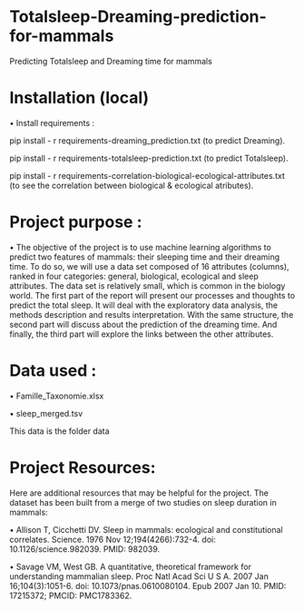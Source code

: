 # Totalsleep-Dreaming-prediction-for-mammals
Predicting Totalsleep and Dreaming time for mammals

# Installation (local)

• Install requirements :

pip install - r requirements-dreaming_prediction.txt   (to predict Dreaming).

pip install - r requirements-totalsleep-prediction.txt  (to predict Totalsleep).

pip install - r requirements-correlation-biological-ecological-attributes.txt  (to see the correlation between biological & ecological atributes).


# Project purpose :

• The objective of the project is to use machine learning algorithms to predict two features of mammals: 
their sleeping time and their dreaming time. To do so, we will use a data set composed of 16 attributes (columns), ranked in four categories: general, biological, ecological and sleep attributes. The data set is relatively small, which is common in the biology world.
The first part of the report will present our processes and thoughts to predict the total sleep. It will deal with the exploratory data analysis, the methods description and results interpretation. With the same structure, the second part will discuss about the prediction of the dreaming time. And finally, the third part will explore the links between the other attributes.

 # Data used :
 
•  Famille_Taxonomie.xlsx 

•  sleep_merged.tsv

This data is the folder data



# Project Resources:
Here are additional resources that may be helpful for the project. The dataset has been built from a merge of two studies on sleep duration in mammals:

• Allison T, Cicchetti DV. Sleep in mammals: ecological and constitutional correlates. 
Science. 1976 Nov 12;194(4266):732-4. doi: 10.1126/science.982039. PMID: 982039.

• Savage VM, West GB. A quantitative, theoretical framework for understanding 
mammalian sleep. Proc Natl Acad Sci U S A. 2007 Jan 16;104(3):1051-6. doi: 
10.1073/pnas.0610080104. Epub 2007 Jan 10. PMID: 17215372; PMCID: PMC1783362.
